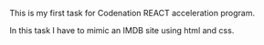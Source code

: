 This is my first task for Codenation REACT acceleration program.

In this task I have to mimic an IMDB site using html and css.